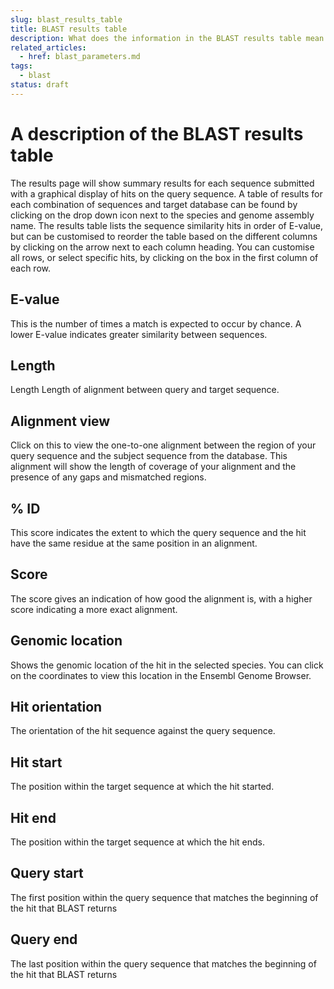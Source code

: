 ```yaml
---
slug: blast_results_table
title: BLAST results table
description: What does the information in the BLAST results table mean
related_articles:
  - href: blast_parameters.md
tags:
  - blast
status: draft
---
```

# A description of the BLAST results table
The results page will show summary results for each sequence submitted with a graphical display of hits on the query sequence. A table of results for each combination of sequences and target database can be found by clicking on the drop down icon next to the species and genome assembly name. The results table lists the sequence similarity hits in order of E-value, but can be customised to reorder the table based on the different columns by clicking on the arrow next to each column heading. You can customise all rows, or select specific hits, by clicking on the box in the first column of each row.

## E-value
This is the number of times a match is expected to occur by chance. A lower E-value indicates greater similarity between sequences. 

## Length
Length
Length of alignment between query and target sequence.

## Alignment view
Click on this to view the one-to-one alignment between the region of your query sequence and the subject sequence from the database. This alignment will show the length of coverage of your alignment and the presence of any gaps and mismatched regions.

## % ID
This score indicates the extent to which the query sequence and the hit have the same residue at the same position in an alignment.

## Score
The score gives an indication of how good the alignment is, with a higher score indicating a more exact alignment.

## Genomic location
Shows the genomic location of the hit in the selected species. You can click on the coordinates to view this location in the Ensembl Genome Browser.

## Hit orientation
The orientation of the hit sequence against the query sequence.

## Hit start
The position within the target sequence at which the hit started.

## Hit end
The position within the target sequence at which the hit ends.

## Query start
The first position within the query sequence that matches the beginning of the hit that BLAST returns

## Query end
The last position within the query sequence that matches the beginning of the hit that BLAST returns
